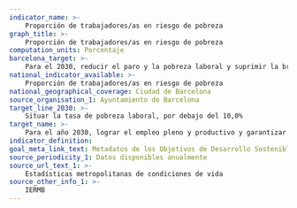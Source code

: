```yaml
---
indicator_name: >-
    Proporción de trabajadores/as en riesgo de pobreza
graph_title: >-
    Proporción de trabajadores/as en riesgo de pobreza
computation_units: Porcentaje
barcelona_target: >-
    Para el 2030, reducir el paro y la pobreza laboral y suprimir la brecha salarial de género, con un esfuerzo redoblado por la inclusión laboral de las personas con discapacidad
national_indicator_available: >-
    Proporción de trabajadores/as en riesgo de pobreza
national_geographical_coverage: Ciudad de Barcelona
source_organisation_1: Ayuntamiento de Barcelona
target_line_2030: >-
    Situar la tasa de pobreza laboral, por debajo del 10,0%
target_name: >-
    Para el año 2030, lograr el empleo pleno y productivo y garantizar un trabajo decente para todos los hombres y las mujeres, incluidas las personas jóvenes y las personas con discapacidad, así como la igualdad de remuneración por trabajo de igual valor
indicator_definition:
goal_meta_link_text: Metadatos de los Objetivos de Desarrollo Sostenible de las Naciones Unidas (pdf 894kB)
source_periodicity_1: Datos disponibles anualmente
source_url_text_1: >-
    Estadísticas metropolitanas de condiciones de vida
source_other_info_1: >-
    IERMB
---
```

